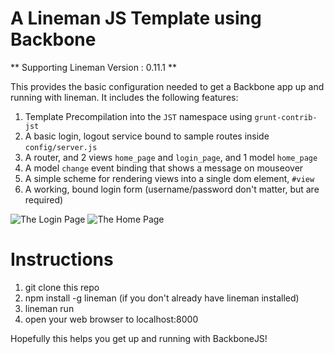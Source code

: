 # A Lineman JS Template using Backbone

** Supporting Lineman Version : 0.11.1 **

This provides the basic configuration needed to get a Backbone app up and running with lineman. It includes the following features:

1. Template Precompilation into the `JST` namespace using `grunt-contrib-jst`
2. A basic login, logout service bound to sample routes inside `config/server.js`
3. A router, and 2 views `home_page` and `login_page`, and 1 model `home_page`
4. A model `change` event binding that shows a message on mouseover
5. A simple scheme for rendering views into a single dom element, `#view`
6. A working, bound login form (username/password don't matter, but are required)

![The Login Page](https://raw.github.com/davemo/lineman-backbone-template/master/doc/login.png)
![The Home Page](https://raw.github.com/davemo/lineman-backbone-template/master/doc/home.png)

# Instructions

1. git clone this repo
2. npm install -g lineman (if you don't already have lineman installed)
3. lineman run
4. open your web browser to localhost:8000

Hopefully this helps you get up and running with BackboneJS!
